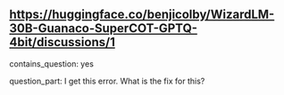 ## https://huggingface.co/benjicolby/WizardLM-30B-Guanaco-SuperCOT-GPTQ-4bit/discussions/1

contains_question: yes

question_part: I get this error. What is the fix for this?